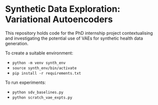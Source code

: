 # Synthetic Data Exploration: Variational Autoencoders

This repository holds code for the PhD internship project contextualising and
investigating the potential use of VAEs for synthetic health data
generation.

To create a suitable environment:
- `python -m venv synth_env`
- `source synth_env/bin/activate`
- `pip install -r requirements.txt`

To run experiments:
- `python sdv_baselines.py`
- `python scratch_vae_expts.py`
